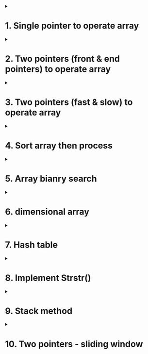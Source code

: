 <details>
<summary><h1>1. Single pointer to operate array</h1></summary>
  
A single-pointer approach is suitable for scenarios where only one index in the array is focused on in a single operation.

Most popular related Leetcode problems are:

[724. Find Pivot Index](https://leetcode.com/problems/find-pivot-index/description/).

[35. Search Insert Position](https://leetcode.com/problems/search-insert-position/description/).

[5. Longest Palindromic Substring](https://leetcode.com/problems/longest-palindromic-substring/description/).

For question 5, Walk backward until you find the same character then start looking for a palindrome

[118. Pascal's Triangle](https://leetcode.com/problems/pascals-triangle/description/).

</details>



<details>
<summary><h1>2. Two pointers (front & end pointers) to operate array</h1></summary>
  
[151. Reverse Words in a String](https://leetcode.com/problems/reverse-words-in-a-string/description/).

[344. Reverse String](https://leetcode.com/problems/reverse-string/description/).

[167. Two Sum II - Input Array Is Sorted](https://leetcode.com/problems/two-sum-ii-input-array-is-sorted/description/).

[27. Remove Element](https://leetcode.com/problems/remove-element/description/).

[209. Minimum Size Subarray Sum](https://leetcode.com/problems/minimum-size-subarray-sum/description/).

</details>



<details>
<summary><h1>3. Two pointers (fast & slow) to operate array</h1></summary>
  
[485. Max Consecutive Ones](https://leetcode.com/problems/max-consecutive-ones/description/).

Problem 485 and 209 are similar. The key points are: (1) j<=len(nums) not j<len(nums) (2) add j==len(nums) process code in the while loop


[26. Remove Duplicates from Sorted Array](https://leetcode.com/problems/remove-duplicates-from-sorted-array/description/).

[283. Move Zeroes](https://leetcode.com/problems/move-zeroes/description/).

</details>


<details>
<summary><h1>4. Sort array then process</h1></summary>
  
[56. Merge Intervals](https://leetcode.com/problems/merge-intervals/description/).

Bubble sort (https://www.runoob.com/python3/python-bubble-sort.html)

Merge sort  https://www.runoob.com/python3/python-merge-sort.html

[561. Array Partition](https://leetcode.com/problems/array-partition/description/).

</details>


<details>
<summary><h1>5. Array bianry search</h1></summary>
  
[35. Search Insert Position](https://leetcode.com/problems/search-insert-position/description/).

[153. Find Minimum in Rotated Sorted Array](https://leetcode.com/problems/find-minimum-in-rotated-sorted-array/description/).

</details>


<details>
<summary><h1>6. dimensional array</h1></summary>
  
[48. Rotate Image](https://leetcode.com/problems/rotate-image/description/).

[73. Set Matrix Zeroes](https://leetcode.com/problems/set-matrix-zeroes/description/).

[498. Diagonal Traverse](https://leetcode.com/problems/diagonal-traverse/description/).

[118. Pascal's Triangle](https://leetcode.com/problems/pascals-triangle/description/).

</details>


<details>
<summary><h1>7. Hash table</h1></summary>
  
[14. Longest Common Prefix](https://leetcode.com/problems/longest-common-prefix/description/).

[1. Two Sum](https://leetcode.com/problems/two-sum/description/).

</details>


<details>
<summary><h1>8. Implement Strstr()</h1></summary>

[28. Find the Index of the First Occurrence in a String](https://leetcode.com/problems/find-the-index-of-the-first-occurrence-in-a-string/description/).

</details>


<details>
<summary><h1>9. Stack method</h1></summary>

[151. Reverse Words in a String](https://leetcode.com/problems/reverse-words-in-a-string/description/).

[557. Reverse Words in a String III](https://leetcode.com/problems/reverse-words-in-a-string-iii/description/).

</details>



<details>
<summary><h1>10. Two pointers - sliding window</h1></summary>

[209. Minimum Size Subarray Sum](https://leetcode.com/problems/minimum-size-subarray-sum/description/).

</details>
